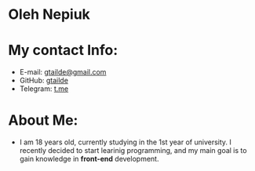 # Oleh Nepiuk

# My contact Info:

 * E-mail: gtailde@gmail.com
 * GitHub: [gtailde](https://github.com/gtailde)
 * Telegram: [t.me](https://t.me/gtailde)

# About Me:

 * I am 18 years old, currently studying in the 1st year of university. I recently decided to start learinig programming, and my main goal is to gain knowledge 
 in **front-end** development.
 